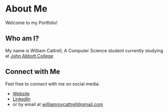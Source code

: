 # About Me

Welcome to my Portfolio!

## Who am I?

My name is William Cattrell, A Computer Science student currently studying at [John Abbott College](https://johnabbott.qc.ca/)


## Connect with Me

Feel free to connect with me on social media:

- [Website](https://cattrell.net)
- [LinkedIn](https://linkedin.com/in/yourusername)
- or by email at [williamroycattrell@gmail.com](williamroycattrell@gmail.com)


